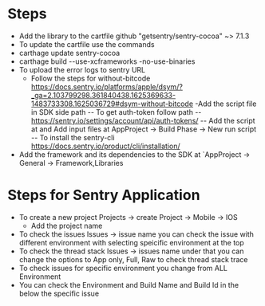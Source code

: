 # Steps

- Add the library to the cartfile 
  github "getsentry/sentry-cocoa" ~> 7.1.3
- To update the cartfile use the commands
- carthage update sentry-cocoa
- carthage build --use-xcframeworks -no-use-binaries 
- To upload the error logs to sentry URL
  -  Follow the steps for without-bitcode 
   https://docs.sentry.io/platforms/apple/dsym/?_ga=2.103799298.361840438.1625369633-1483733308.1625036729#dsym-without-bitcode
-Add the script file in SDK side path 
  -- To get auth-token follow path
  -- https://sentry.io/settings/account/api/auth-tokens/
  -- Add the script at  and Add input files at
   AppProject -> Build Phase -> New run script 
  -- To install the sentry-cli
     https://docs.sentry.io/product/cli/installation/
- Add the framework and its dependencies to the SDK at
 `AppProject -> General -> Framework,Libraries



 # Steps for Sentry Application
 - To create a new project
   Projects -> create Project -> Mobile -> IOS
   - Add the project name
- To check the issues
  Issues -> issue name
  you can check the issue with different environment with selecting speicific environment at the top
- To check the thread stack
  Issues -> issues name
  under that you can change the options to App only, Full, Raw to check thread stack trace
- To check issues for specific environment you 
  change from ALL Environment
- You can check the Environment and Build Name 
  and Build Id in the below the specific issue
  

